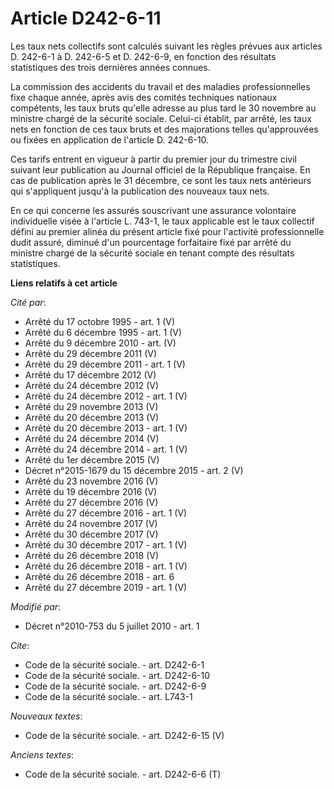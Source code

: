 # Article D242-6-11

Les taux nets collectifs sont calculés suivant les règles prévues aux articles D. 242-6-1 à D. 242-6-5 et D. 242-6-9, en
fonction des résultats statistiques des trois dernières années connues. 

La commission des accidents du travail et des maladies professionnelles fixe chaque année, après avis des comités techniques
nationaux compétents, les taux bruts qu'elle adresse au plus tard le 30 novembre au ministre chargé de la sécurité sociale.
Celui-ci établit, par arrêté, les taux nets en fonction de ces taux bruts et des majorations telles qu'approuvées ou fixées
en application de l'article D. 242-6-10. 

Ces tarifs entrent en vigueur à partir du premier jour du trimestre civil suivant leur publication au Journal officiel de la
République française. En cas de publication après le 31 décembre, ce sont les taux nets antérieurs qui s'appliquent jusqu'à
la publication des nouveaux taux nets. 

En ce qui concerne les assurés souscrivant une assurance volontaire individuelle visée à l'article L. 743-1, le taux
applicable est le taux collectif défini au premier alinéa du présent article fixé pour l'activité professionnelle dudit
assuré, diminué d'un pourcentage forfaitaire fixé par arrêté du ministre chargé de la sécurité sociale en tenant compte des
résultats statistiques.

**Liens relatifs à cet article**

_Cité par_:

  - Arrêté du 17 octobre 1995 - art. 1 (V)
  - Arrêté du 6 décembre 1995 - art. 1 (V)
  - Arrêté du 9 décembre 2010 - art. (V)
  - Arrêté du 29 décembre 2011 (V)
  - Arrêté du 29 décembre 2011 - art. 1 (V)
  - Arrêté du 17 décembre 2012 (V)
  - Arrêté du 24 décembre 2012 (V)
  - Arrêté du 24 décembre 2012 - art. 1 (V)
  - Arrêté du 29 novembre 2013 (V)
  - Arrêté du 20 décembre 2013 (V)
  - Arrêté du 20 décembre 2013 - art. 1 (V)
  - Arrêté du 24 décembre 2014 (V)
  - Arrêté du 24 décembre 2014 - art. 1 (V)
  - Arrêté du 1er décembre 2015 (V)
  - Décret n°2015-1679 du 15 décembre 2015 - art. 2 (V)
  - Arrêté du 23 novembre 2016 (V)
  - Arrêté du 19 décembre 2016 (V)
  - Arrêté du 27 décembre 2016 (V)
  - Arrêté du 27 décembre 2016 - art. 1 (V)
  - Arrêté du 24 novembre 2017 (V)
  - Arrêté du 30 décembre 2017 (V)
  - Arrêté du 30 décembre 2017 - art. 1 (V)
  - Arrêté du 26 décembre 2018 (V)
  - Arrêté du 26 décembre 2018 - art. 1 (V)
  - Arrêté du 26 décembre 2018 - art. 6
  - Arrêté du 27 décembre 2019 - art. 1 (V)

_Modifié par_:

  - Décret n°2010-753 du 5 juillet 2010 - art. 1

_Cite_:

  - Code de la sécurité sociale. - art. D242-6-1
  - Code de la sécurité sociale. - art. D242-6-10
  - Code de la sécurité sociale. - art. D242-6-9
  - Code de la sécurité sociale. - art. L743-1

_Nouveaux textes_:

  - Code de la sécurité sociale. - art. D242-6-15 (V)

_Anciens textes_:

  - Code de la sécurité sociale. - art. D242-6-6 (T)
